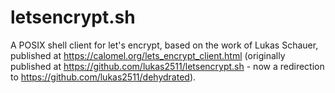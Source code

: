letsencrypt.sh
==============
A POSIX shell client for let's encrypt, based on the work of Lukas Schauer, published at https://calomel.org/lets_encrypt_client.html (originally published at https://github.com/lukas2511/letsencrypt.sh - now a redirection to https://github.com/lukas2511/dehydrated).
